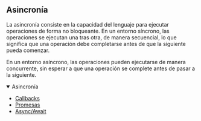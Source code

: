 
## Asincronía

La asincronía consiste en la capacidad del lenguaje para ejecutar operaciones de forma no bloqueante. En un entorno síncrono, las operaciones se ejecutan una tras otra, de manera secuencial, lo que significa que una operación debe completarse antes de que la siguiente pueda comenzar.

En un entorno asíncrono, las operaciones pueden ejecutarse de manera concurrente, sin esperar a que una operación se complete antes de pasar a la siguiente.

<details open>
<summary>Asincronía</summary>

- [Callbacks](./Callbacks/Callbacks.md)
- [Promesas](./Promesas/Promesas.md)
- [Async/Await](./Async-Await/Async-Await.md)

</details>